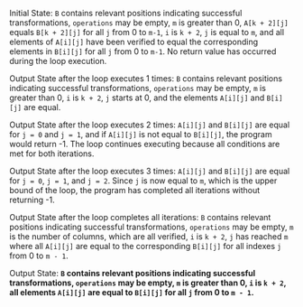 Initial State: `B` contains relevant positions indicating successful transformations, `operations` may be empty, `m` is greater than 0, `A[k + 2][j]` equals `B[k + 2][j]` for all `j` from 0 to `m-1`, `i` is `k + 2`, `j` is equal to `m`, and all elements of `A[i][j]` have been verified to equal the corresponding elements in `B[i][j]` for all `j` from 0 to `m-1`. No return value has occurred during the loop execution.

Output State after the loop executes 1 times: `B` contains relevant positions indicating successful transformations, `operations` may be empty, `m` is greater than 0, `i` is `k + 2`, `j` starts at 0, and the elements `A[i][j]` and `B[i][j]` are equal.

Output State after the loop executes 2 times: `A[i][j]` and `B[i][j]` are equal for `j = 0` and `j = 1`, and if `A[i][j]` is not equal to `B[i][j]`, the program would return -1. The loop continues executing because all conditions are met for both iterations.

Output State after the loop executes 3 times: `A[i][j]` and `B[i][j]` are equal for `j = 0`, `j = 1`, and `j = 2`. Since `j` is now equal to `m`, which is the upper bound of the loop, the program has completed all iterations without returning -1. 

Output State after the loop completes all iterations: `B` contains relevant positions indicating successful transformations, `operations` may be empty, `m` is the number of columns, which are all verified, `i` is `k + 2`, `j` has reached `m` where all `A[i][j]` are equal to the corresponding `B[i][j]` for all indexes `j` from 0 to `m - 1`. 

Output State: **`B` contains relevant positions indicating successful transformations, `operations` may be empty, `m` is greater than 0, `i` is `k + 2`, all elements `A[i][j]` are equal to `B[i][j]` for all `j` from 0 to `m - 1`.**